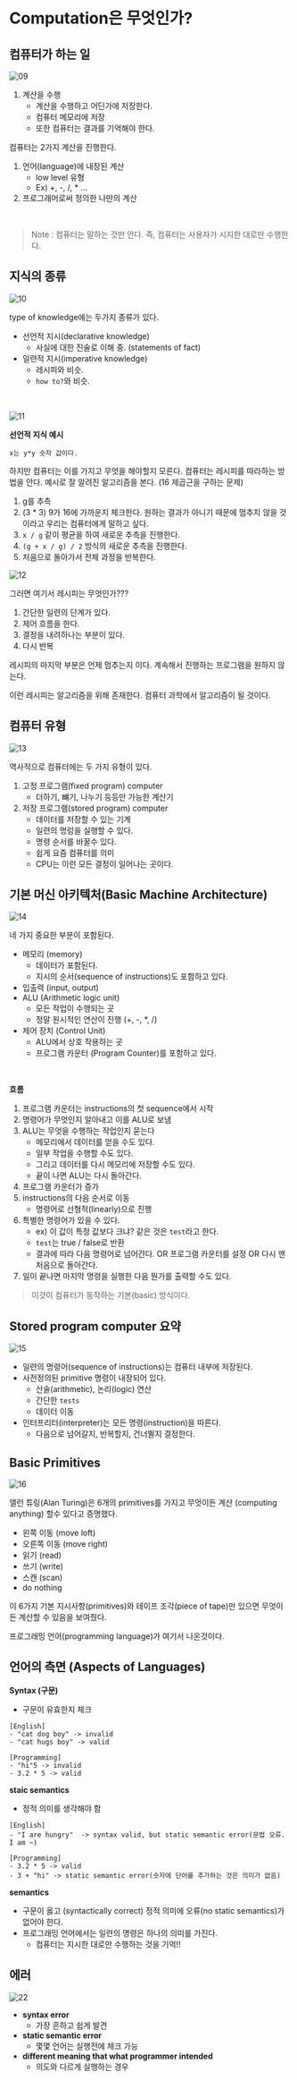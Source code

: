 # Computation은 무엇인가?

## 컴퓨터가 하는 일

![09](./images/09.png)

1. 계산을 수행
    - 계산을 수행하고 어딘가에 저장한다.
    - 컴퓨터 메모리에 저장
    - 또한 컴퓨터는 결과를 기억해야 한다.


컴퓨터는 2가지 계산을 진행한다.
1. 언어(language)에 내장된 계산
    - low level 유형
    - Ex) +, -, /, * ...
2. 프로그래머로써 정의한 나만의 계산

<br>

> Note : 컴퓨터는 말하는 것만 안다. 즉, 컴퓨터는 사용자가 시지한 대로만 수행한다.



## 지식의 종류

![10](./images/10.png)

type of knowledge에는 두가지 종류가 있다.

- 선언적 지시(declarative knowledge)
    - 사실에 대한 진술로 이해 중. (statements of fact)
- 일련적 지시(imperative knowledge)
  - 레시피와 비슷.
  - `how to?`와 비슷.

<br>

![11](./images/11.png)

**선언적 지식 예시**
```
x는 y*y 숫자 값이다.
```

하지만 컴퓨터는 이를 가지고 무엇을 해야할지 모른다. 컴퓨터는 레시피를 따라하는 방법을 안다. 예시로 잘 알려진 알고리즘을 본다. (16 제곱근을 구하는 문제)

1. g를 추측
2. (3 * 3) 9가 16에 가까운지 체크한다. 원하는 결과가 아니기 때문에 멈추지 않을 것이라고 우리는 컴퓨터에게 말하고 싶다.
3. `x / g` 같이 평균을 하여 새로운 추측을 진행한다.
4. `(g + x / g) / 2` 방식의 새로운 추측을 진행한다.
5. 처음으로 돌아가서 전체 과정을 반복한다.


![12](./images/12.png)

그러면 여기서 레시피는 무엇인가???
1. 간단한 일련의 단계가 있다.
2. 제어 흐름을 한다.
3. 결정을 내려하나는 부분이 있다.
4. 다시 반복

레시피의 마지막 부분은 언제 멈추는지 이다. 계속해서 진행하는 프로그램을 원하지 않는다. 

이런 레시피는 알고리즘을 위해 존재한다. 컴퓨터 과학에서 알고리즘이 될 것이다. 



## 컴퓨터 유형

![13](./images/13.png)

역사적으로 컴퓨터에는 두 가지 유형이 있다.
1. 고정 프로그램(fixed program) computer
   - 더하기, 뺴기, 나누기 등등만 가능한 계산기
2. 저장 프로그램(stored program) computer
   - 데이터를 저장할 수 있는 기계
   - 일련의 명렁을 실행할 수 있다.
   - 명령 순서를 바꿀수 있다.
   - 쉽게 요즘 컴퓨터를 의미
   - CPU는 이런 모든 결정이 일어나는 곳이다.

    
## 기본 머신 아키텍처(Basic Machine Architecture)

![14](./images/14.png)

네 가지 중요한 부분이 포함된다.

- 메모리 (memory)
  - 데이터가 포함된다.
  - 지시의 순서(sequence of instructions)도 포함하고 있다.
- 입출력 (input, output)
- ALU (Arithmetic logic unit)
  - 모든 작업이 수행되는 곳
  - 정말 원시적인 연산이 진행 (+, -, *, /)
- 제어 장치 (Control Unit)
    - ALU에서 상호 작용하는 곳
    - 프로그램 카운터 (Program Counter)를 포함하고 있다.

<br>

**흐름**

1. 프로그램 카운터는 instructions의 첫 sequence에서 시작
2. 명령어가 무엇인지 알아내고 이를 ALU로 보냄
3. ALU는 무엇을 수행하는 작업인지 묻는다
   - 메모리에서 데이터를 얻을 수도 있다.
   - 일부 작업을 수행할 수도 있다.
   - 그리고 데이터를 다시 메모리에 저장할 수도 있다.
   - 끝이 나면 ALU는 다시 돌아간다.
4. 프로그램 카운터가 증가
5. instructions의 다음 순서로 이동
   - 명령어로 선형적(linearly)으로 진행
6. 특별한 명령어가 있을 수 있다.
   - ex) 이 값이 특정 값보다 크냐? 같은 것은 `test`라고 한다.
   - `test`는 true / false로 반환
   - 결과에 따라 다음 명령어로 넘어간다. OR 프로그램 카운터를 설정 OR 다시 맨 처음으로 돌아간다.
7. 일이 끝나면 마지막 명령을 실행한 다음 뭔가를 출력할 수도 있다.

> 이것이 컴퓨터가 동작하는 기본(basic) 방식이다.


## Stored program computer 요약

![15](./images/15.png)

- 일련의 명령어(sequence of instructions)는 컴퓨터 내부에 저장된다.
- 사전정의된 primitive 명령이 내장되어 있다.
  - 산술(arithmetic), 논리(logic) 연산
  - 간단한 `tests`
  - 데이터 이동
- 인터프리터(interpreter)는 모든 명령(instruction)을 따른다. 
  - 다음으로 넘어갈지, 반복할지, 건너뛸지 결정한다.

## Basic Primitives

![16](./images/16.png)

앨런 튜링(Alan Turing)은 6개의 primitives를 가지고 무엇이든 계산 (computing anything) 할수 있다고 증명했다.

- 왼쪽 이동 (move loft)
- 오른쪽 이동 (move right)
- 읽기 (read)
- 쓰기 (write)
- 스캔 (scan) 
- do nothing

이 6가지 기본 지시사항(primitives)와 테이프 조각(piece of tape)만 있으면 무엇이든 계산할 수 있음을 보여줬다. 

프로그래밍 언어(programming language)가 여기서 나온것이다. 

## 언어의 측면 (Aspects of Languages)

**Syntax (구문)**
- 구문이 유효한지 체크

```console
[English]
- "cat dog boy" -> invalid
- "cat hugs boy" -> valid

[Programming]
- "hi"5 -> invalid
- 3.2 * 5 -> valid
```

**staic semantics**
- 정적 의미를 생각해야 함

```console
[English]
- "I are hungry"  -> syntax valid, but static semantic error(문법 오류. I am ~)

[Programming]
- 3.2 * 5 -> valid
- 3 + "hi" -> static semantic error(숫자에 단어를 추가하는 것은 의미가 없음)
```

**semantics**
- 구문이 옳고 (syntactically correct) 정적 의미에 오류(no static semantics)가 없어야 한다.
- 프로그래밍 언어에서는 일련의 명령은 하나의 의미를 가진다.
  - 컴퓨터는 지시한 대로만 수행하는 것을 기억!!


## 에러

![22](./images/22.png)

- **syntax error**
  - 가장 흔하고 쉽게 발견
- **static semantic error**
  - 몇몇 언어는 실행전에 체크 가능
- **different meaning that what programmer intended**
  - 의도와 다르게 실행하는 경우



